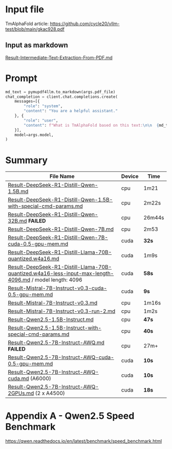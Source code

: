 # Input file

TmAlphaFold article: https://github.com/cycle20/vllm-test/blob/main/gkac928.pdf

## Input as markdown

[Result-Intermediate-Text-Extraction-From-PDF.md](test-results/Result-Intermediate-Text-Extraction-From-PDF.md)

# Prompt

```python
md_text = pymupdf4llm.to_markdown(args.pdf_file)
chat_completion = client.chat.completions.create(
    messages=[{
        "role": "system",
        "content": "You are a helpful assistant."
    }, {
        "role": "user",
        "content": f"What is TmAlphaFold based on this text:\n\n  {md_text}?"
    }],
    model=args.model,
)
```

# Summary

| File Name                                                              | Device | Time     |
|------------------------------------------------------------------------|--------|----------|
| [Result-DeepSeek-R1-Distill-Qwen-1.5B.md](test-results/Result-DeepSeek-R1-Distill-Qwen-1.5B.md)                                | cpu    | 1m21     |
| [Result-DeepSeek-R1-Distill-Qwen-1.5B-with-special-cmd-params.md](test-results/Result-DeepSeek-R1-Distill-Qwen-1.5B-with-special-cmd-params.md)        | cpu    | 2m22s    |
| [Result-DeepSeek-R1-Distill-Qwen-32B.md](test-results/Result-DeepSeek-R1-Distill-Qwen-32B.md) **FAILED**                      | cpu    | 26m44s   |
| [Result-DeepSeek-R1-Distill-Qwen-7B.md](test-results/Result-DeepSeek-R1-Distill-Qwen-7B.md)                                  | cpu    | 2m53     |
| [Result-DeepSeek-R1-Distill-Qwen-7B-cuda-0.5-gpu-mem.md](test-results/Result-DeepSeek-R1-Distill-Qwen-7B-cuda-0.5-gpu-mem.md)                                  | cuda    | **32s**     |
| [Result-DeepSeek-R1-Distill-Llama-70B-quantized.w4a16.md](test-results/Result-DeepSeek-R1-Distill-Llama-70B-quantized.w4a16.md)                                  | cuda    | 1m9s  |
| [Result-DeepSeek-R1-Distill-Llama-70B-quantized.w4a16-less-input-max-length-4096.md](test-results/Result-DeepSeek-R1-Distill-Llama-70B-quantized.w4a16-less-input-max-length-4096.md) / model length: 4096 | cuda | **58s** |
| [Result-Mistral-7B-Instruct-v0.3-cuda-0.5-gpu-mem.md](test-results/Result-Mistral-7B-Instruct-v0.3-cuda-0.5-gpu-mem.md)                                     | cuda    | **9s**    |
| [Result-Mistral-7B-Instruct-v0.3.md](test-results/Result-Mistral-7B-Instruct-v0.3.md)                                     | cpu    | 1m16s    |
| [Result-Mistral-7B-Instruct-v0.3-run-2.md](test-results/Result-Mistral-7B-Instruct-v0.3-run-2.md)                               | cpu    | 1m2s     |
| [Result-Qwen2.5-1.5B-Instruct.md](test-results/Result-Qwen2.5-1.5B-Instruct.md)                                        | cpu    | **47s**      |
| [Result-Qwen2.5-1.5B-Instruct-with-special-cmd-params.md](test-results/Result-Qwen2.5-1.5B-Instruct-with-special-cmd-params.md)                | cpu    | **40s**      |
| [Result-Qwen2.5-7B-Instruct-AWQ.md](test-results/Result-Qwen2.5-7B-Instruct-AWQ.md) **FAILED**                           | cpu    | 27m+     |
| [Result-Qwen2.5-7B-Instruct-AWQ-cuda-0.5-gpu-mem.md](test-results/Result-Qwen2.5-7B-Instruct-AWQ-cuda-0.5-gpu-mem.md)                     | cuda   | **10s**      |
| [Result-Qwen2.5-7B-Instruct-AWQ-cuda.md](test-results/Result-Qwen2.5-7B-Instruct-AWQ-cuda.md) (A6000)  | cuda   | **10s**      |
| [Result-Qwen2.5-7B-Instruct-AWQ-2GPUs.md](test-results/Result-Qwen2.5-7B-Instruct-AWQ-2GPUs.md) (2 x A4500) | cuda | **18s** |

# Appendix A - Qwen2.5 Speed Benchmark

https://qwen.readthedocs.io/en/latest/benchmark/speed_benchmark.html
